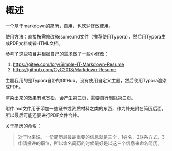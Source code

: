 # 概述

一个基于markdown的简历，自用，也欢迎修改使用。

使用方法：直接按需修改Resume.md文件（推荐使用Typora），然后用Typora生成PDF文档或者HTML文档。

参考了这些项目并根据自己的需求做了一些小修改：

1. <https://gitee.com/lcry/Simple-IT-Markdown-Resume>
2. https://github.com/CyC2018/Markdown-Resume

主题我用的是Typora自带的GItHub，没有使用自定义主题，然后使用Typora渲染成PDF。

渲染出来的效果有点宽松，会产生第三页，需要自行删除第三页。

附件.md文件用于添加一些证书或资质材料之类的东西，作为补充附在简历后面。所以最后可能还要进行PDF文件合并。

关于简历的命名：

> 对于hr来说，一份简历最最最重要的信息就是三个，1姓名，2联系方式，3申请投递的职位，所以命名简历的时候最好是以这三个信息来命名简历。